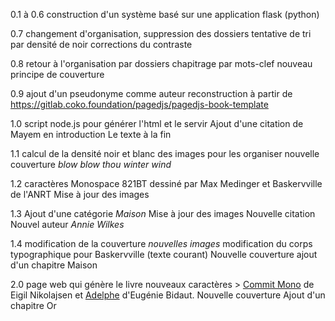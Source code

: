 0.1 à 0.6
construction d'un système basé sur une application flask (python)

0.7
changement d'organisation, suppression des dossiers
tentative de tri par densité de noir
corrections du contraste

0.8
retour à l'organisation par dossiers
chapitrage par mots-clef
nouveau principe de couverture

0.9
ajout d'un pseudonyme comme auteur
reconstruction à partir de https://gitlab.coko.foundation/pagedjs/pagedjs-book-template

1.0
script node.js pour générer l'html et le servir
Ajout d'une citation de Mayem en introduction
Le texte à la fin

1.1
calcul de la densité noir et blanc des images pour les organiser
nouvelle couverture *blow blow thou winter wind*

1.2
caractères Monospace 821BT dessiné par Max Medinger et Baskervville de l'ANRT
Mise à jour des images

1.3
Ajout d'une catégorie *Maison*
Mise à jour des images
Nouvelle citation
Nouvel auteur *Annie Wilkes*

1.4
modification de la couverture *nouvelles images*
modification du corps typographique pour Baskervville (texte courant)
Nouvelle couverture
ajout d'un chapitre Maison

2.0
page web qui génère le livre
nouveaux caractères > [Commit Mono](https://commitmono.com/) de Eigil Nikolajsen et [Adelphe](https://typotheque.genderfluid.space/adelphe.html) d'Eugénie Bidaut.
Nouvelle couverture
Ajout d'un chapitre Or
